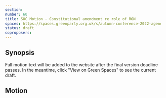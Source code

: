 ```yaml
---
section:
number: 60
title: SOC Motion - Constitutional amendment re role of RON
spaces: https://spaces.greenparty.org.uk/s/autumn-conference-2022-agenda-forum/?contentId=101271
status: draft
coproposers:
---
```

## Synopsis
Full motion text will be added to the website after the final version deadline passes. In the meantime, click "View on Green Spaces" to see the current draft.

## Motion
